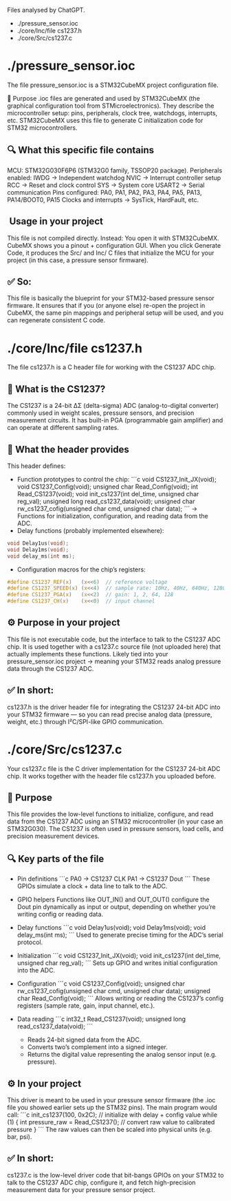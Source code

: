 Files analysed by ChatGPT.
- ./pressure_sensor.ioc
- ./core/Inc/file cs1237.h
- ./core/Src/cs1237.c



# ./pressure_sensor.ioc
The file pressure_sensor.ioc is a STM32CubeMX project configuration file.

📌 Purpose
.ioc files are generated and used by STM32CubeMX (the graphical configuration tool from STMicroelectronics).
They describe the microcontroller setup: pins, peripherals, clock tree, watchdogs, interrupts, etc.
STM32CubeMX uses this file to generate C initialization code for STM32 microcontrollers.

## 🔍 What this specific file contains
MCU: STM32G030F6P6 (STM32G0 family, TSSOP20 package).
Peripherals enabled:
IWDG → Independent watchdog
NVIC → Interrupt controller setup
RCC → Reset and clock control
SYS → System core
USART2 → Serial communication
Pins configured: PA0, PA1, PA2, PA3, PA4, PA5, PA13, PA14/BOOT0, PA15
Clocks and interrupts → SysTick, HardFault, etc.

## ️ Usage in your project
This file is not compiled directly.
Instead:
You open it with STM32CubeMX.
CubeMX shows you a pinout + configuration GUI.
When you click Generate Code, it produces the Src/ and Inc/ C files that initialize the MCU for your project (in this case, a pressure sensor firmware).

## ✅ So:
This file is basically the blueprint for your STM32-based pressure sensor firmware.
It ensures that if you (or anyone else) re-open the project in CubeMX, the same pin mappings and peripheral setup will be used, and you can regenerate consistent C code.





# ./core/Inc/file cs1237.h
The file cs1237.h is a C header file for working with the CS1237 ADC chip.

## 📌 What is the CS1237?
The CS1237 is a 24-bit ΔΣ (delta-sigma) ADC (analog-to-digital converter) commonly used in weight scales, pressure sensors, and precision measurement circuits.
It has built-in PGA (programmable gain amplifier) and can operate at different sampling rates.

## 📂 What the header provides
This header defines:
- Function prototypes to control the chip:
´´´c
void CS1237_Init_JX(void);
void CS1237_Config(void);
unsigned char Read_Config(void);
int Read_CS1237(void);
void init_cs1237(int del_time, unsigned char reg_val);
unsigned long read_cs1237_data(void);
unsigned char rw_cs1237_cofig(unsigned char cmd, unsigned char data);
´´´
→ Functions for initialization, configuration, and reading data from the ADC.
- Delay functions (probably implemented elsewhere):
```c
void Delay1us(void);
void Delay1ms(void);
void delay_ms(int ms);
```
- Configuration macros for the chip’s registers:
```c
#define CS1237_REF(x)   (x<<6)  // reference voltage
#define CS1237_SPEED(x) (x<<4)  // sample rate: 10Hz, 40Hz, 640Hz, 1280Hz
#define CS1237_PGA(x)   (x<<2)  // gain: 1, 2, 64, 128
#define CS1237_CH(x)    (x<<0)  // input channel
```

## ⚙️ Purpose in your project
This file is not executable code, but the interface to talk to the CS1237 ADC chip.
It is used together with a cs1237.c source file (not uploaded here) that actually implements these functions.
Likely tied into your pressure_sensor.ioc project → meaning your STM32 reads analog pressure data through the CS1237 ADC.

## ✅ In short:
cs1237.h is the driver header file for integrating the CS1237 24-bit ADC into your STM32 firmware — so you can read precise analog data (pressure, weight, etc.) through I²C/SPI-like GPIO communication.





# ./core/Src/cs1237.c
Your cs1237.c file is the C driver implementation for the CS1237 24-bit ADC chip.
It works together with the header file cs1237.h you uploaded before.

## 📌 Purpose
This file provides the low-level functions to initialize, configure, and read data from the CS1237 ADC using an STM32 microcontroller (in your case an STM32G030).
The CS1237 is often used in pressure sensors, load cells, and precision measurement devices.

## 🔍 Key parts of the file
- Pin definitions
´´´c
PA0 → CS1237 CLK
PA1 → CS1237 Dout
´´´
These GPIOs simulate a clock + data line to talk to the ADC.

- GPIO helpers
Functions like OUT_IN() and OUT_OUT() configure the Dout pin dynamically as input or output, depending on whether you’re writing config or reading data.

- Delay functions
´´´c
void Delay1us(void);
void Delay1ms(void);
void delay_ms(int ms);
´´´
Used to generate precise timing for the ADC’s serial protocol.

- Initialization
´´´c
void CS1237_Init_JX(void);
void init_cs1237(int del_time, unsigned char reg_val);
´´´
Sets up GPIO and writes initial configuration into the ADC.

- Configuration
´´´c
void CS1237_Config(void);
unsigned char rw_cs1237_cofig(unsigned char cmd, unsigned char data);
unsigned char Read_Config(void);
´´´
Allows writing or reading the CS1237’s config registers (sample rate, gain, input channel, etc.).

- Data reading
´´´c
int32_t Read_CS1237(void);
unsigned long read_cs1237_data(void);
´´´
    - Reads 24-bit signed data from the ADC.
    - Converts two’s complement into a signed integer.
    - Returns the digital value representing the analog sensor input (e.g. pressure).

## ⚙️ In your project
This driver is meant to be used in your pressure sensor firmware (the .ioc file you showed earlier sets up the STM32 pins).
The main program would call:
´´´c
init_cs1237(100, 0x2C);  // initialize with delay + config value
while (1) {
    int pressure_raw = Read_CS1237();
    // convert raw value to calibrated pressure
}
´´´
The raw values can then be scaled into physical units (e.g. bar, psi).

## ✅ In short:
cs1237.c is the low-level driver code that bit-bangs GPIOs on your STM32 to talk to the CS1237 ADC chip, configure it, and fetch high-precision measurement data for your pressure sensor project.
